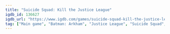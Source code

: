 ```yaml
---
title: "Suicide Squad: Kill the Justice League"
igdb_id: 136627
igdb_url: "https://www.igdb.com/games/suicide-squad-kill-the-justice-league"
tag: ["Main game", "Batman: Arkham", "Justice League", "Suicide Squad", "Rocksteady Studios", "Warner Bros. Interactive Entertainment", "Shooter", "Adventure", "Single player", "Multiplayer", "Co-operative", "Action"]
---
```

